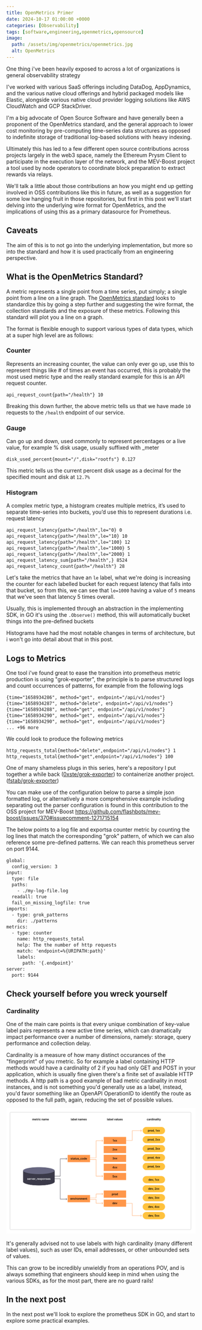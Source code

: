 ```yaml
---
title: OpenMetrics Primer
date: 2024-10-17 01:00:00 +0000
categories: [Observability]
tags: [software,engineering,openmetrics,opensource]
image:
  path: /assets/img/openmetrics/openmetrics.jpg
  alt: OpenMetrics
---
```


One thing i've been heavily exposed to across a lot of organizations is general observability strategy 

I've worked with various SaaS offerings including DataDog, AppDynamics, and the various native cloud offerings and hybrid packaged models like Elastic, alongside various native cloud provider logging solutions like AWS CloudWatch and GCP StackDriver.

I'm a big advocate of Open Source Software and have generally been a proponent of the OpenMetrics standard, and the general approach to lower cost monitoring by pre-computing time-series data structures as opposed to indefinite storage of traditional log-based solutions with heavy indexing.

Ultimately this has led to a few different open source contributions across projects largely in the web3 space, namely the Ethereum Prysm Client to participate in the execution layer of the network, and the MEV-Boost project a tool used by node operators to coordinate block preparation to extract rewards via relays. 

We'll talk a little about those contributions an how you might end up getting involved in OSS contributions like this in future, as well as a suggestion for some low hanging fruit in those repositories, but first in this post we'll start delving into the underlying wire format for OpenMetrics, and the implications of using this as a primary datasource for Prometheus.

## Caveats
The aim of this is to not go into the underlying implementation, but more so into the standard and how it is used practically from an engineering perspective.


## What is the OpenMetrics Standard?

A metric represents a single point from a time series, put simply; a single point from a line on a line graph. The [OpenMetrics standard](https://github.com/OpenObservability/OpenMetrics/blob/main/specification/OpenMetrics.md) looks to standardize this by going a step further and suggesting the wire format, the collection standards and the exposure of these metrics. Following this standard will plot you a line on a graph. 

The format is flexible enough to support various types of data types, which at a super high level are as follows:


### Counter

Represents an increasing counter, the value can only ever go up, use this to represent things like # of times an event has occurred, this is probably the most used metric type and the really standard example for this is an API request counter.

```
api_request_count{path="/health"} 10
```

Breaking this down further, the above metric tells us that we have made `10` requests to the `/health` endpoint of our service.

### Gauge

Can go up and down, used commonly to represent percentages or a live value, for example % disk usage, usually suffixed with _meter

```
disk_used_percent{mount="/",disk="rootfs"} 0.127
```

This metric tells us the current percent disk usage as a decimal for the specified mount and disk at `12.7%`

### Histogram

A complex metric type, a histogram creates multiple metrics, it’s used to separate time-series into buckets, you’d use this to represent durations i.e. request latency

```
api_request_latency{path="/health",le="0} 0
api_request_latency{path="/health",le="10} 10
api_request_latency{path="/health",le="100} 12
api_request_latency{path="/health",le="1000} 5
api_request_latency{path="/health",le="2000} 1
api_request_latency_sum{path="/health",} 8524
api_request_latency_count{path="/health"} 28
```

Let's take the metrics that have an `le` label, what we're doing is increasing the counter for each labelled bucket for each request latency that falls into that bucket, so from this, we can see that `le=1000` having a value of `5` means that we've seen that latency 5 times overall.

Usually, this is implemented through an abstraction in the implementing SDK, in GO it's using the `.Observe()` method, this will automatically bucket things into the pre-defined buckets

Histograms have had the most notable changes in terms of architecture, but i won't go into detail about that in this post.

## Logs to Metrics

One tool i've found great to ease the transition into prometheus metric production is using "grok-exporter", the principle is to parse structured logs and count occurrences of patterns, for example from the following logs

```
{time="1658934286", method="get", endpoint="/api/v1/nodes"}
{time="1658934287", method="delete", endpoint="/api/v1/nodes"}
{time="1658934288", method="get", endpoint="/api/v1/nodes"}
{time="1658934290", method="get", endpoint="/api/v1/nodes"}
{time="1658934290", method="get", endpoint="/api/v1/nodes"}
... +96 more
```

We could look to produce the following metrics

```
http_requests_total{method="delete",endpoint="/api/v1/nodes"} 1
http_requests_total{method="get",endpoint="/api/v1/nodes"} 100
```

One of many shameless plugs in this series, here's a repository I  put together a while back ([0xste/grok-exporter](https://github.com/0xste/grok-exporter)) to containerize another project. ([fstab/grok-exporter](https://github.com/fstab/grok_exporter))

You can make use of the configuration below to parse a simple json formatted log, or alternatively a more comprehensive example including separating out the parser configuration is found in this contribution to the OSS project for MEV-Boost https://github.com/flashbots/mev-boost/issues/370#issuecomment-1271715154

The below points to a log file and exportsa counter metric by counting the log lines that match the corresponding "grok" pattern, of which we can also reference some pre-defined patterns. We can reach this prometheus server on port 9144.

```
global:
  config_version: 3
input:
  type: file
  paths:
    - ./my-log-file.log
  readall: true
  fail_on_missing_logfile: true
imports:
  - type: grok_patterns
    dir: ./patterns
metrics:
  - type: counter
    name: http_requests_total
    help: The the number of http requests
    match: 'endpoint=%{URIPATH:path}'
    labels:
      path: '{.endpoint}'
server:
  port: 9144
```

## Check yourself before you wreck yourself

### Cardinality

One of the main care points is that every unique combination of key-value label pairs represents a new active time series, which can dramatically impact performance over a number of dimensions, namely: storage, query performance and collection delay. 

Cardinality is a measure of how many distinct occurances of the "fingerprint" of you rmetric. So for example a label containing HTTP methods would have a cardinality of 2 if you had only GET and POST in your application, which is usually fine given there's a finite set of available HTTP methods. A http path is a good example of bad metric cardinality in most instances, and is not something you'd generally use as a label, instead, you'd favor something like an OpenAPI OperationID to identify the route as opposed to the full path, again, reducing the set of possible values.


![cardinality](assets/img/prometheus/cardinality.png)


It's generally advised not to use labels with high cardinality (many different label values), such as user IDs, email addresses, or other unbounded sets of values. 

This can grow to be incredibly unwieldly from an operations POV, and is always something that engineers should keep in mind when using the various SDKs, as for the most part, there are no guard rails!


## In the next post

In the next post we'll look to explore the prometheus SDK in GO, and start to explore some practical examples.
